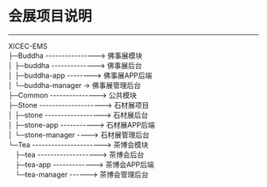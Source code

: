 # 会展项目说明

---

XICEC-EMS  
├─Buddha ----------------> 佛事展模块  
│  ├─buddha --------------> 佛事展后台  
│  ├─buddha-app --------> 佛事展APP后端  
│  └─buddha-manager -> 佛事展管理后台  
├─Common ---------------> 公共模块  
├─Stone --------------------> 石材展项目  
│  ├─stone ------------------> 石材展后台  
│  ├─stone-app -----------> 石材展APP后端  
│  └─stone-manager ----> 石材展管理后台  
└─Tea ----------------------> 茶博会模块  
　├─tea -------------------> 茶博会后台  
　├─tea-app -------------> 茶博会APP后端  
　└─tea-manager ------> 茶博会管理后台  
